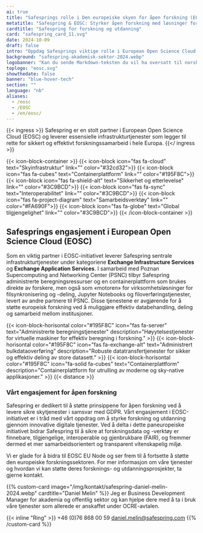 ```yaml
---
ai: true
title: "Safesprings rolle i Den europeiske skyen for åpen forskning (EOSC): levering av sentrale infrastrukturtjenester"
metatitle: "Safespring & EOSC: Styrker åpen forskning med løsninger for skyinfrastruktur"
cardtitle: "Safespring for forskning og utdanning"
card: "safespring_card_11.svg"
date: 2024-10-09
draft: false
intro: "Oppdag Safesprings viktige rolle i European Open Science Cloud (EOSC)-initiativet, som tilbyr administrerte tjenester for databehandling, containere, dataoverføring og filsynkronisering for å støtte åpen vitenskap og forskningssamarbeid på tvers av Europa."
background: "safespring-akademisk-sektor-2024.webp"
logobanner: "Kan du sende Markdown-teksten du vil ha oversatt til norsk bokmål? Jeg beholder strukturen og oversetter ikke kodeblokker, inline-kode, URL-er, slugs, filnavn eller frontmatter-nøkler. Lenketekster oversettes, men lenkemålene forblir uendret."
toplogo: "eosc.svg"
showthedate: false
banner: "blue-hover-tech"
section: ""
language: "nb"
aliases:
  - /eosc
  - /EOSC
  - /en/eosc/
---
```

{{< ingress >}}
Safespring er en stolt partner i European Open Science Cloud (EOSC) og leverer essensielle infrastrukturtjenester som legger til rette for sikkert og effektivt forskningssamarbeid i hele Europa.
{{</ ingress >}}

{{< icon-block-container >}}
{{< icon-block icon="fas fa-cloud" text="Skyinfrastruktur" link="" color="#32cd32">}}
{{< icon-block icon="fas fa-cubes" text="Containerplattform" link="" color="#195F8C">}}
{{< icon-block icon="fas fa-shield-alt" text="Sikkerhet og etterlevelse" link="" color="#3C9BCD">}}
{{< icon-block icon="fas fa-sync" text="Interoperabilitet" link="" color="#3C9BCD">}}
{{< icon-block icon="fas fa-project-diagram" text="Samarbeidsverktøy" link="" color="#FA690F">}}
{{< icon-block icon="fas fa-globe" text="Global tilgjengelighet" link="" color="#3C9BCD">}}
{{< /icon-block-container >}}

## Safesprings engasjement i European Open Science Cloud (EOSC)

Som en viktig partner i EOSC-initiativet leverer Safespring sentrale infrastrukturtjenester under kategoriene **Exchange Infrastructure Services** og **Exchange Application Services**. I samarbeid med Poznan Supercomputing and Networking Center (PSNC) tilbyr Safespring administrerte beregningsressurser og en containerplattform som brukes direkte av forskere, men også som «motoren» for virksomhetsløsninger for filsynkronisering og -deling, Jupyter Notebooks og filoverføringstjenester, levert av andre partnere til PSNC. Disse tjenestene er avgjørende for å støtte europeisk forskning ved å muliggjøre effektiv databehandling, deling og samarbeid mellom institusjoner.

{{< icon-block-horisontal color="#195F8C" icon="fas fa-server" text="Administrerte beregningstjenester" description="Høyytelsestjenester for virtuelle maskiner for effektiv beregning i forskning." >}}
{{< icon-block-horisontal color="#195F8C" icon="fas fa-exchange-alt" text="Administrert bulkdataoverføring" description="Robuste datatransfertjenester for sikker og effektiv deling av store datasett." >}}
{{< icon-block-horisontal color="#195F8C" icon="fa-solid fa-cubes" text="Containerplattform" description="Containerplattform for utrulling av moderne og sky-native applikasjoner." >}}
{{< distance >}}

### Vårt engasjement for åpen forskning

Safespring er dedikert til å støtte prinsippene for åpen forskning ved å levere sikre skytjenester i samsvar med GDPR. Vårt engasjement i EOSC-initiativet er i tråd med vårt oppdrag om å styrke forskning og utdanning gjennom innovative digitale tjenester. Ved å delta i dette paneuropeiske initiativet bidrar Safespring til å sikre at forskningsdata og -verktøy er finnebare, tilgjengelige, interoperable og gjenbrukbare (FAIR), og fremmer dermed et mer samarbeidsorientert og transparent vitenskapelig miljø.

Vi er glade for å bidra til EOSC EU Node og ser frem til å fortsette å støtte den europeiske forskningssektoren. For mer informasjon om våre tjenester og hvordan vi kan støtte deres forsknings- og utdanningsprosjekter, ta gjerne kontakt.

{{% custom-card image="/img/kontakt/safespring-daniel-melin-2024.webp" cardtitle="Daniel Melin" %}}
Jeg er Business Development Manager for akademia og offentlig sektor og kan hjelpe dere med å ta i bruk våre tjenester som allerede er anskaffet under OCRE-avtalen.

{{< inline "Ring" >}} +46 (0)76 868 00 59
[daniel.melin@safespring.com](mailto:daniel.melin@safespring.com)
{{% /custom-card %}}